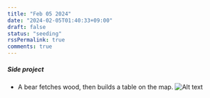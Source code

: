 ```yaml
---
title: "Feb 05 2024"
date: "2024-02-05T01:40:33+09:00"
draft: false
status: "seeding"
rssPermalink: true
comments: true
---
```


##### Side project
- A bear fetches wood, then builds a table on the map.
![Alt text](/images/bears.gif)